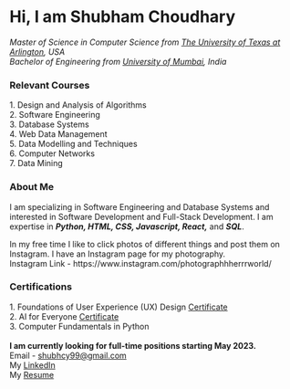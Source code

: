 <h1>Hi, I am Shubham Choudhary</h1>
<p>
  <i>Master of Science in Computer Science from <a href = "https://www.uta.edu">The University of Texas at Arlington</a>, USA</i>
  <br>
  <i>Bachelor of Engineering from <a href = "https://mu.ac.in">University of Mumbai</a>, India</i>
</p>
<h3>Relevant Courses</h3>
  1. Design and Analysis of Algorithms<br>
  2. Software Engineering<br>
  3. Database Systems<br>
  4. Web Data Management<br>
  5. Data Modelling and Techniques<br>
  6. Computer Networks<br>
  7. Data Mining<br>
<h3>About Me</h3>
<p>
  I am specializing in Software Engineering and Database Systems and interested in Software Development and Full-Stack Development. I am expertise in                                                                     <em><b>Python, HTML, CSS, Javascript, React,</b></em> and <em><b>SQL</b></em>.
</p>
<p>
  In my free time I like to click photos of different things and post them on Instagram. I have an Instagram page for my photography.
  <br>
  Instagram Link - https://www.instagram.com/photographhherrrworld/

<h3>Certifications</h3>
   1. Foundations of User Experience (UX) Design <a href = "https://www.coursera.org/account/accomplishments/certificate/2Q52JNSFRVXM">Certificate</a>
<br>
   2. AI for Everyone <a href = "https://www.coursera.org/account/accomplishments/verify/PFMGFDQZM4BQ">Certificate</a>
<br>
   3. Computer Fundamentals in Python
<br><br>
<strong>I am currently looking for full-time positions starting May 2023.</strong>
<br>
Email - <a href = "mailto: shubhcy99@gmail.com">shubhcy99@gmail.com</a>
<br>
My <a href = "https://www.linkedin.com/in/shubham-choudhary-50aa831a4/">LinkedIn</a>
<br>
My <a href = "https://drive.google.com/file/d/13UhMsOdC64OfUhgP0jSvKBPKlGSiQXj7/view?usp=sharing">Resume</a>
